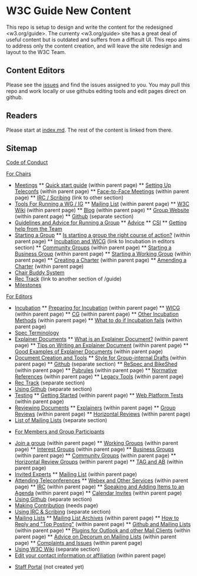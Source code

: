 # W3C Guide New Content
This repo is setup to design and write the content for the redesigned <w3.org/guide>. The currenty <w3.org/guide> site has a great deal of useful content but is outdated and suffers from a difficult UI. This repo aims to address only the content creation, and will leave the site redesign and layout to the W3C Team.

## Content Editors
Please see the [issues](https://github.com/nrooney/w3c_guide_new/issues) and find the issues assigned to you. You may pull this repo and work locally or use githubs editing tools and edit pages direct on github.

## Readers
Please start at [index.md](index.md). The rest of the content is linked from there.

## Sitemap
[Code of Conduct](code_of_conduct.md)

[For Chairs](chairs/index.md)
* [Meetings](meetings.md)
** [Quick start guide](#) (within parent page)
** [Setting Up Teleconfs](#) (within parent page)
** [Face-to-Face Meetings](#) (within parent page)
** [IRC / Scribing](#) (link to other section)
* [Tools For Running a WG / IG](tools.md)
** [Mailing List](#) (within parent page)
** [W3C Wiki](#) (within parent page)
** [Blog](#) (within parent page)
** [Group Website](#) (within parent page)
** [Github](../github/index.md) (separate section)
* [Guidelines and Advice for Running a Group](advice.md)
** [Advice](#advice)
** [CSI](#csi)
** [Getting help from the Team](#getting-help-from-the-team)
* [Starting a Group](starting_a_group.md)
** [Is starting a group the right course of action?]() (within parent page)
** [Incubation and WICG](../editors/incubation.md) (link to Incubation in editors section)
** [Community Groups](#) (within parent page)
** [Starting a Business Group](#) (within parent page)
** [Starting a Working Group](#) (within parent page)
** [Creating a Charter](#) (within parent page)
** [Amending a Charter](#) (within parent page)
* [Chair Buddy System](buddysystem.md)
* [Rec Track](#) (link to another section of /guide)
* [Milestones](milestones.md)

[For Editors](editors/index.md)
* [Incubation](incubation.md)
** [Preparing for Incubation](#) (within parent page)
** [WICG](#) (within parent page)
** [CG](#) (within parent page)
** [Other Incubation Methods](#) (within parent page)
** [What to do if Incubation fails](#) (within parent page)
* [Spec Terminology](terminology.md)
* [Explainer Documents](explainer.md)
** [What is an Explainer Document?](#) (within parent page)
** [Tips on Writing an Explainer Document](#) (within parent page)
** [Good Examples of Explainer Documents](#) (within parent page)
* [Document Creation and Tools](tools.md)
** [Style for Group-internal Drafts](#) (within parent page)
** [Github](#) (separate section)
** [ReSpec and BikeShed](#) (within parent page)
** [Pubrules](#) (within parent page)
** [Normative References](#) (within parent page)
** [Legacy Tools](#) (within parent page)
* [Rec Track](index.md) (separate section)
* [Using Github](#) (separate section)
* [Testing](testing.md)
** [Getting Started](#) (within parent page)
** [Web Platform Tests](#) (within parent page)
* [Reviewing Documents](reviewing.md)
** [Explainers](#) (within parent page)
** [Group Reviews](#) (within parent page)
** [Horizontal Reviews](#) (within parent page)
* [List of Mailing Lists](#) (separate section)

- [For Members and Group Participants](participants/index.md)
* [Join a group](#) (within parent page)
** [Working Groups](#) (within parent page)
** [Interest Groups](#) (within parent page)
** [Business Groups](#) (within parent page)
** [Community Groups](#) (within parent page)
** [Horizontal Review Groups](#) (within parent page)
** [TAG and AB](#) (within parent page)
* [Invited Experts](invited_experts.md)
** [Mailing List](#) (within parent page)
* [Attending Teleconferences](teleconfs.md)
** [Webex and Other Services](#) (within parent page)
** [IRC](#irc) (within parent page)
** [Speaking and Adding Items to an Agenda](#irc) (within parent page)
** [Calendar Invites](#calendar-invites) (within parent page)
* [Using Github](../github/index.md) (separate section)
* [Making Contribution](#) (needs page)
* [Using IRC & Scribing](../irc_meetings.md) (separate section)
* [Mailing Lists](mailing_lists.md)
** [Mailing List Archives](#) (within parent page)
** [How to Reply and "Top Posting"](#) (within parent page)
** [Github and Mailing Lists](#) (within parent page)
** [Plugins for Outlook and other Mail Clients](#) (within parent page)
** [Advice on Decorum on Mailing Lists](#) (within parent page)
** [Complaints and Issues](#) (within parent page)
* [Using W3C Wiki](#) (separate section)
* [Edit your contact information or affiliation](#) (within parent page)

- [Staff Portal](#) (not created yet)


























